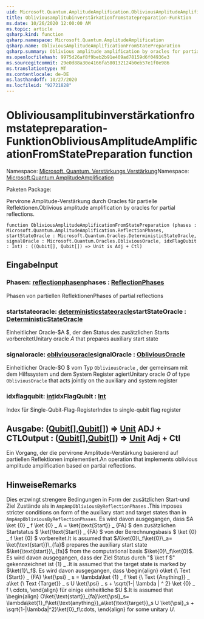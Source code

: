 ```yaml
---
uid: Microsoft.Quantum.AmplitudeAmplification.ObliviousAmplitudeAmplificationFromStatePreparation
title: Obliviousamplitubinverstärkationfromstatepreparation-Funktion
ms.date: 10/26/2020 12:00:00 AM
ms.topic: article
qsharp.kind: function
qsharp.namespace: Microsoft.Quantum.AmplitudeAmplification
qsharp.name: ObliviousAmplitudeAmplificationFromStatePreparation
qsharp.summary: Oblivious amplitude amplification by oracles for partial reflections.
ms.openlocfilehash: 9975d26af8f9beb2b91e409ad78159d6f04936e3
ms.sourcegitcommit: 29e0d88a30e4166fa580132124b0eb57e1f0e986
ms.translationtype: MT
ms.contentlocale: de-DE
ms.lasthandoff: 10/27/2020
ms.locfileid: "92721828"
---
```

# <a name="obliviousamplitudeamplificationfromstatepreparation-function"></a><span data-ttu-id="139a3-102">Obliviousamplitubinverstärkationfromstatepreparation-Funktion</span><span class="sxs-lookup"><span data-stu-id="139a3-102">ObliviousAmplitudeAmplificationFromStatePreparation function</span></span>

<span data-ttu-id="139a3-103">Namespace: [Microsoft. Quantum. Verstärkungs Verstärkung](xref:Microsoft.Quantum.AmplitudeAmplification)</span><span class="sxs-lookup"><span data-stu-id="139a3-103">Namespace: [Microsoft.Quantum.AmplitudeAmplification](xref:Microsoft.Quantum.AmplitudeAmplification)</span></span>

<span data-ttu-id="139a3-104">Paketen [](https://nuget.org/packages/)</span><span class="sxs-lookup"><span data-stu-id="139a3-104">Package: [](https://nuget.org/packages/)</span></span>


<span data-ttu-id="139a3-105">Pervirone Amplitude-Verstärkung durch Oracles für partielle Reflektionen.</span><span class="sxs-lookup"><span data-stu-id="139a3-105">Oblivious amplitude amplification by oracles for partial reflections.</span></span>

```qsharp
function ObliviousAmplitudeAmplificationFromStatePreparation (phases : Microsoft.Quantum.AmplitudeAmplification.ReflectionPhases, startStateOracle : Microsoft.Quantum.Oracles.DeterministicStateOracle, signalOracle : Microsoft.Quantum.Oracles.ObliviousOracle, idxFlagQubit : Int) : ((Qubit[], Qubit[]) => Unit is Adj + Ctl)
```


## <a name="input"></a><span data-ttu-id="139a3-106">Eingabe</span><span class="sxs-lookup"><span data-stu-id="139a3-106">Input</span></span>

### <a name="phases--reflectionphases"></a><span data-ttu-id="139a3-107">Phasen: [reflectionphasen](xref:Microsoft.Quantum.AmplitudeAmplification.ReflectionPhases)</span><span class="sxs-lookup"><span data-stu-id="139a3-107">phases : [ReflectionPhases](xref:Microsoft.Quantum.AmplitudeAmplification.ReflectionPhases)</span></span>

<span data-ttu-id="139a3-108">Phasen von partiellen Reflektionen</span><span class="sxs-lookup"><span data-stu-id="139a3-108">Phases of partial reflections</span></span>


### <a name="startstateoracle--deterministicstateoracle"></a><span data-ttu-id="139a3-109">startstateoracle: [deterministicstateoracle](xref:Microsoft.Quantum.Oracles.DeterministicStateOracle)</span><span class="sxs-lookup"><span data-stu-id="139a3-109">startStateOracle : [DeterministicStateOracle](xref:Microsoft.Quantum.Oracles.DeterministicStateOracle)</span></span>

<span data-ttu-id="139a3-110">Einheitlicher Oracle-$A $, der den Status des zusätzlichen Starts vorbereitet</span><span class="sxs-lookup"><span data-stu-id="139a3-110">Unitary oracle $A$ that prepares auxiliary start state</span></span>


### <a name="signaloracle--obliviousoracle"></a><span data-ttu-id="139a3-111">signaloracle: [obliviousoracle](xref:Microsoft.Quantum.Oracles.ObliviousOracle)</span><span class="sxs-lookup"><span data-stu-id="139a3-111">signalOracle : [ObliviousOracle](xref:Microsoft.Quantum.Oracles.ObliviousOracle)</span></span>

<span data-ttu-id="139a3-112">Einheitlicher Oracle-$O $ vom Typ `ObliviousOracle` , der gemeinsam mit dem Hilfssystem und dem System Register agiert</span><span class="sxs-lookup"><span data-stu-id="139a3-112">Unitary oracle $O$ of type `ObliviousOracle` that acts jointly on the auxiliary and system register</span></span>


### <a name="idxflagqubit--int"></a><span data-ttu-id="139a3-113">idxflagqubit: [int](xref:microsoft.quantum.lang-ref.int)</span><span class="sxs-lookup"><span data-stu-id="139a3-113">idxFlagQubit : [Int](xref:microsoft.quantum.lang-ref.int)</span></span>

<span data-ttu-id="139a3-114">Index für Single-Qubit-Flag-Register</span><span class="sxs-lookup"><span data-stu-id="139a3-114">Index to single-qubit flag register</span></span>



## <a name="output--qubitqubit--unit-adj--ctl"></a><span data-ttu-id="139a3-115">Ausgabe: ([Qubit](xref:microsoft.quantum.lang-ref.qubit)[],[Qubit](xref:microsoft.quantum.lang-ref.qubit)[]) => [Unit](xref:microsoft.quantum.lang-ref.unit) ADJ + CTL</span><span class="sxs-lookup"><span data-stu-id="139a3-115">Output : ([Qubit](xref:microsoft.quantum.lang-ref.qubit)[],[Qubit](xref:microsoft.quantum.lang-ref.qubit)[]) => [Unit](xref:microsoft.quantum.lang-ref.unit) Adj + Ctl</span></span>

<span data-ttu-id="139a3-116">Ein Vorgang, der die pervirone Amplitude-Verstärkung basierend auf partiellen Reflektionen implementiert.</span><span class="sxs-lookup"><span data-stu-id="139a3-116">An operation that implements oblivious amplitude amplification based on partial reflections.</span></span>

## <a name="remarks"></a><span data-ttu-id="139a3-117">Hinweise</span><span class="sxs-lookup"><span data-stu-id="139a3-117">Remarks</span></span>

<span data-ttu-id="139a3-118">Dies erzwingt strengere Bedingungen in Form der zusätzlichen Start-und Ziel Zustände als in `AmpAmpObliviousByReflectionPhases` .</span><span class="sxs-lookup"><span data-stu-id="139a3-118">This imposes stricter conditions on form of the auxiliary start and target states than in `AmpAmpObliviousByReflectionPhases`.</span></span>
<span data-ttu-id="139a3-119">Es wird davon ausgegangen, dass $A \ket {0} \_ f \ket {0} \_ A = \ket{\text{Start}} \_ {FA} $ den zusätzlichen Startstatus $ \ket{\text{Start}} \_ {FA} $ von der Berechnungsbasis $ \ket {0} \_ f \ket {0} $ vorbereitet.</span><span class="sxs-lookup"><span data-stu-id="139a3-119">It is assumed that $A\ket{0}\_f\ket{0}\_a= \ket{\text{start}}\_{fa}$ prepares the auxiliary start state $\ket{\text{start}}\_{fa}$ from the computational basis $\ket{0}\_f\ket{0}$.</span></span>
<span data-ttu-id="139a3-120">Es wird davon ausgegangen, dass der Ziel Status durch "$ \ket f $" gekennzeichnet ist {1} \_ .</span><span class="sxs-lookup"><span data-stu-id="139a3-120">It is assumed that the target state is marked by $\ket{1}\_f$.</span></span>
<span data-ttu-id="139a3-121">Es wird davon ausgegangen, dass \begin{align} o\ket {\ Text {Start}} \_ {FA} \ket{\psi} \_ s = \lambda\ket {1} \_ f \ket {\ Text {Anything}} \_ a\ket {\ Text {Target}} \_ s U \ket{\psi} \_ s + \sqrt{1-| \lambda | ^ 2} \ket {0} \_ f \ cdots, \end{align} für einige einheitliche $U $.</span><span class="sxs-lookup"><span data-stu-id="139a3-121">It is assumed that \begin{align} O\ket{\text{start}}\_{fa}\ket{\psi}\_s= \lambda\ket{1}\_f\ket{\text{anything}}\_a\ket{\text{target}}\_s U \ket{\psi}\_s + \sqrt{1-|\lambda|^2}\ket{0}\_f\cdots, \end{align} for some unitary $U$.</span></span>